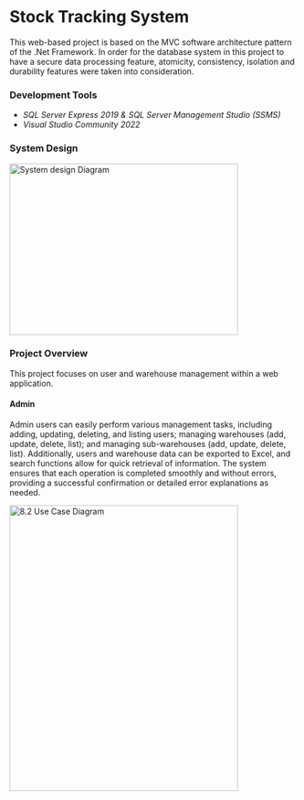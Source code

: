 # Stock Tracking System
<p>  This web-based project is based on the MVC software architecture pattern of the .Net Framework. In order for the database system in this project to have a secure data processing feature, atomicity, consistency, isolation and durability features were taken into consideration.</p>

<h3>Development Tools</h3>
<ul>
 <li><i>SQL Server Express 2019 & SQL Server Management Studio (SSMS) </i></li>
 <li><i>Visual Studio Community 2022</i></li>
</ul>
<h3>System Design</h3>
<img src="https://github.com/user-attachments/assets/f18e04a9-2f8c-4d66-a022-40481565a0ff" alt="System design Diagram" width="400" height="300" >

<h3>Project Overview</h3>
<p> This project focuses on user and warehouse management within a web application. </p>
<h4>Admin</h4>
<p> Admin users can easily perform various management tasks, including adding, updating, deleting, and listing users; managing warehouses (add, update, delete, list); and managing sub-warehouses (add, update, delete, list). Additionally, users and warehouse data can be exported to Excel, and search functions allow for quick retrieval of information. The system ensures that each operation is completed smoothly and without errors, providing a successful confirmation or detailed error explanations as needed.</p>
<img src="https://github.com/user-attachments/assets/0964c322-3fc9-4460-ab54-ac2de30e07c7" alt="8.2	Use Case Diagram" width="400" height="500"> 
